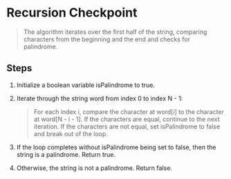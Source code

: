 # Recursion Checkpoint

> The algorithm iterates over the first half of the string, comparing characters from the beginning and the end and checks for palindrome.

## Steps

1. Initialize a boolean variable isPalindrome to true.

2. Iterate through the string word from index 0 to index N - 1:

   > For each index i, compare the character at word[i] to the character at word[N - i - 1].
   > If the characters are equal, continue to the next iteration.
   > If the characters are not equal, set isPalindrome to false and break out of the loop.

3. If the loop completes without isPalindrome being set to false, then the string is a palindrome. Return true.

4. Otherwise, the string is not a palindrome. Return false.

